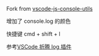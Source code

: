 Fork from [vscode-js-console-utils](https://github.com/whtouche/vscode-js-console-utils)

增加了 console.log 的颜色

快捷键 cmd + shift + l

参考[VSCode 折腾 log 插件](https://juejin.im/post/5c1e2612e51d452aaa7c43fe)
